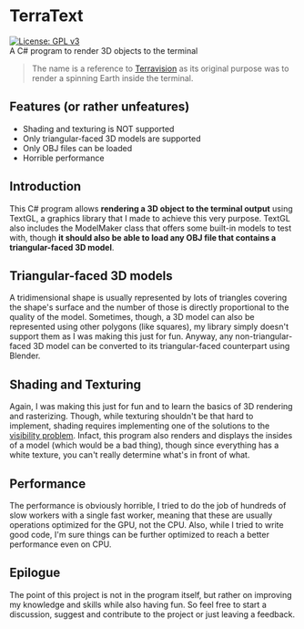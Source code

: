 # TerraText
[![License: GPL v3](https://img.shields.io/badge/License-GPLv3-blue?style=flat-square)](https://www.gnu.org/licenses/gpl-3.0)  
A C# program to render 3D objects to the terminal
> The name is a reference to [Terravision](https://en.wikipedia.org/wiki/Terravision_(computer_program)) as its original purpose was to render a spinning Earth inside the terminal.

## Features (or rather unfeatures)
- Shading and texturing is NOT supported
- Only triangular-faced 3D models are supported
- Only OBJ files can be loaded
- Horrible performance

## Introduction
This C# program allows **rendering a 3D object to the terminal output** using TextGL, a graphics library that I made to achieve this very purpose.
TextGL also includes the ModelMaker class that offers some built-in models to test with, though **it should also be able to load any OBJ file that contains a triangular-faced 3D model**.

## Triangular-faced 3D models
A tridimensional shape is usually represented by lots of triangles covering the shape's surface and the number of those is directly proportional to the quality of the model.
Sometimes, though, a 3D model can also be represented using other polygons (like squares), my library simply doesn't support them as I was making this just for fun.
Anyway, any non-triangular-faced 3D model can be converted to its triangular-faced counterpart using Blender.

## Shading and Texturing
Again, I was making this just for fun and to learn the basics of 3D rendering and rasterizing.
Though, while texturing shouldn't be that hard to implement, shading requires implementing one of the solutions to the [visibility problem](https://en.wikipedia.org/wiki/Visibility_(geometry)).
Infact, this program also renders and displays the insides of a model (which would be a bad thing), though since everything has a white texture, you can't really determine what's in front of what.

## Performance
The performance is obviously horrible, I tried to do the job of hundreds of slow workers with a single fast worker, meaning that these are usually operations optimized for the GPU, not the CPU.
Also, while I tried to write good code, I'm sure things can be further optimized to reach a better performance even on CPU.

## Epilogue
The point of this project is not in the program itself, but rather on improving my knowledge and skills while also having fun.
So feel free to start a discussion, suggest and contribute to the project or just leaving a feedback.
